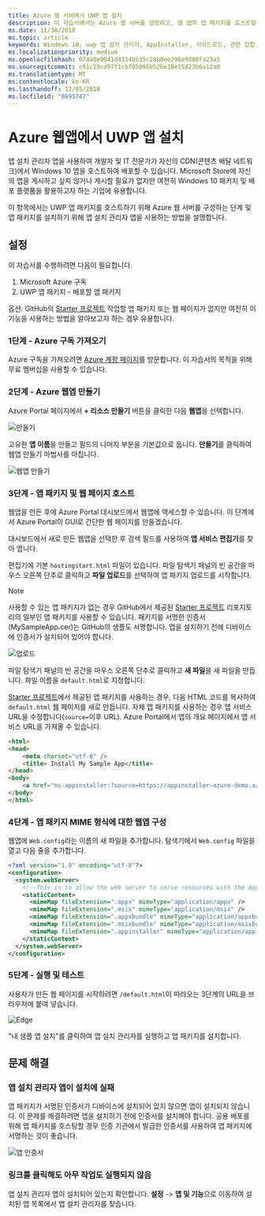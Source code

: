 ```yaml
---
title: Azure 웹 서버에서 UWP 앱 설치
description: 이 자습서에서는 Azure 웹 서버를 설정하고, 웹 앱이 앱 패키지를 호스트할 수 있는지 확인하고, 효과적으로 앱 설치 관리자를 호출 및 사용하는 방법에 대해 설명합니다.
ms.date: 11/30/2018
ms.topic: article
keywords: Windows 10, uwp 앱 설치 관리자, AppInstaller, 사이드로드, 관련 집합, 선택적 패키지, Azure 웹 서버
ms.localizationpriority: medium
ms.openlocfilehash: 074a8e9941d4314bb35c28b0ee296e9d86fa23a5
ms.sourcegitcommit: c01c29cd97f1cbf050950526e18e15823b6a12a0
ms.translationtype: MT
ms.contentlocale: ko-KR
ms.lasthandoff: 12/05/2018
ms.locfileid: "8695747"
---
```

# <a name="install-a-uwp-app-from-an-azure-web-app"></a>Azure 웹앱에서 UWP 앱 설치

앱 설치 관리자 앱을 사용하여 개발자 및 IT 전문가가 자신의 CDN(콘텐츠 배달 네트워크)에서 Windows 10 앱을 호스트하여 배포할 수 있습니다. Microsoft Store에 자신의 앱을 게시하고 싶지 않거나 게시할 필요가 없지만 여전히 Windows 10 패키지 및 배포 플랫폼을 활용하고자 하는 기업에 유용합니다.

이 항목에서는 UWP 앱 패키지를 호스트하기 위해 Azure 웹 서버를 구성하는 단계 및 앱 패키지를 설치하기 위해 앱 설치 관리자 앱을 사용하는 방법을 설명합니다.

## <a name="setup"></a>설정

이 자습서를 수행하려면 다음이 필요합니다.
 
1. Microsoft Azure 구독 
2. UWP 앱 패키지 - 배포할 앱 패키지

옵션: GitHub의 [Starter 프로젝트](https://github.com/AppInstaller/MySampleWebApp) 작업할 앱 패키지 또는 웹 페이지가 없지만 여전히 이 기능을 사용하는 방법을 알아보고자 하는 경우 유용합니다.

### <a name="step-1---get-an-azure-subscription"></a>1단계 - Azure 구독 가져오기
Azure 구독을 가져오려면 [Azure 계정 페이지](https://azure.microsoft.com/free/)를 방문합니다. 이 자습서의 목적을 위해 무료 멤버십을 사용할 수 있습니다.

### <a name="step-2---create-an-azure-web-app"></a>2단계 - Azure 웹앱 만들기 
Azure Portal 페이지에서 **+ 리소스 만들기** 버튼을 클릭한 다음 **웹앱**을 선택합니다.

![만들기](images/azure-create-app.png)

고유한 **앱 이름**을 만들고 필드의 나머지 부분을 기본값으로 둡니다. **만들기**를 클릭하여 웹앱 만들기 마법사를 마칩니다. 

![웹앱 만들기](images/azure-create-app-2.png)

### <a name="step-3---hosting-the-app-package-and-the-web-page"></a>3단계 - 앱 패키지 및 웹 페이지 호스트 
웹앱을 만든 후에 Azure Portal 대시보드에서 웹앱에 액세스할 수 있습니다. 이 단계에서 Azure Portal의 GUI로 간단한 웹 페이지를 만들겠습니다.

대시보드에서 새로 만든 웹앱을 선택한 후 검색 필드를 사용하여 **앱 서비스 편집기**를 찾아 엽니다. 

편집기에 기본 `hostingstart.html` 파일이 있습니다. 파일 탐색기 패널의 빈 공간을 마우스 오른쪽 단추로 클릭하고 **파일 업로드**를 선택하여 앱 패키지 업로드를 시작합니다.

> [!NOTE]
> 사용할 수 있는 앱 패키지가 없는 경우 GitHub에서 제공된 [Starter 프로젝트](https://github.com/AppInstaller/MySampleWebApp) 리포지토리의 일부인 앱 패키지를 사용할 수 있습니다. 패키지를 서명한 인증서(MySampleApp.cer)는 GitHub의 샘플도 서명합니다. 앱을 설치하기 전에 디바이스에 인증서가 설치되어 있어야 합니다.

![업로드](images/azure-upload-file.png)

파일 탐색기 패널의 빈 공간을 마우스 오른쪽 단추로 클릭하고 **새 파일**을 새 파일을 만듭니다. 파일 이름을 `default.html`로 지정합니다.

[Starter 프로젝트](https://github.com/AppInstaller/MySampleWebApp)에서 제공된 앱 패키지를 사용하는 경우, 다음 HTML 코드를 복사하여 `default.html` 웹 페이지를 새로 만듭니다. 자체 앱 패키지를 사용하는 경우 앱 서비스 URL을 수정합니다(`source=`이후 URL). Azure Portal에서 앱의 개요 페이지에서 앱 서비스 URL을 가져올 수 있습니다.

```html
<html>
<head>
    <meta charset="utf-8" />
    <title> Install My Sample App</title>
</head>
<body>
    <a href="ms-appinstaller:?source=https://appinstaller-azure-demo.azurewebsites.net/MySampleApp.appxbundle"> Install My Sample App</a>
</body>
</html>
```

### <a name="step-4---configure-the-web-app-for-app-package-mime-types"></a>4단계 - 앱 패키지 MIME 형식에 대한 웹앱 구성

웹앱에 `Web.config`라는 이름의 새 파일을 추가합니다. 탐색기에서 `Web.config` 파일을 열고 다음 줄을 추가합니다. 

```xml
<?xml version="1.0" encoding="utf-8"?>
<configuration>
  <system.webServer>
    <!--This is to allow the web server to serve resources with the appropriate file extension-->
    <staticContent>
      <mimeMap fileExtension=".appx" mimeType="application/appx" />
      <mimeMap fileExtension=".msix" mimeType="application/msix" />
      <mimeMap fileExtension=".appxbundle" mimeType="application/appxbundle" />
      <mimeMap fileExtension=".msixbundle" mimeType="application/msixbundle" />
      <mimeMap fileExtension=".appinstaller" mimeType="application/appinstaller" />
    </staticContent>
  </system.webServer>
</configuration>
```

### <a name="step-5---run-and-test"></a>5단계 - 실행 및 테스트

사용자가 만든 웹 페이지를 시작하려면 `/default.html`이 따라오는 3단계의 URL을 브라우저에 붙여 넣습니다. 

![Edge](images/edge.png)

"내 샘플 앱 설치"를 클릭하여 앱 설치 관리자를 실행하고 앱 패키지를 설치합니다. 

## <a name="troubleshooting-issues"></a>문제 해결

### <a name="app-installer-app-fails-to-install"></a>앱 설치 관리자 앱이 설치에 실패 
앱 패키지가 서명된 인증서가 디바이스에 설치되어 있지 않으면 앱이 설치되지 않습니다. 이 문제를 해결하려면 앱을 설치하기 전에 인증서를 설치해야 합니다. 공용 배포를 위해 앱 패키지를 호스팅할 경우 인증 기관에서 발급한 인증서를 사용하여 앱 패키지에 서명하는 것이 좋습니다. 

![앱 인증서](images/aws-app-cert.png)

### <a name="nothing-happens-when-you-click-the-link"></a>링크를 클릭해도 아무 작업도 실행되지 않음 
앱 설치 관리자 앱이 설치되어 있는지 확인합니다. **설정** -> **앱 및 기능**으로 이동하여 설치된 앱 목록에서 앱 설치 관리자를 찾습니다. 

